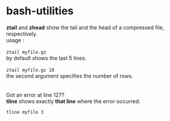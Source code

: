 # bash-utilities

**ztail** and **zhead** show the tail and the head of a compressed file, respectively.
 <br />
usage : 
 <br />
 <br />
`ztail myfile.gz`
 <br />
by default shows the last 5 lines.
 <br />
 <br />
`ztail myfile.gz 10`
 <br />
the second argument specifies the number of rows.
 <br />
 <br />
 <br />
Got an error at line 127?
 <br />
**tline** shows exactly **that line** where the error occurred.

`tline myfile 3`
